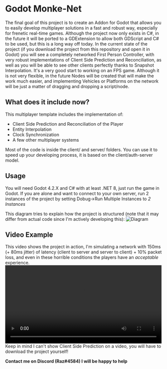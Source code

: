 # Godot Monke-Net

The final goal of this project is to create an Addon for Godot that allows you to easily develop multiplayer solutions in a fast and robust way, especially for frenetic real-time games. Although the project now only exists in C#, in the future it will be ported to a GDExtension to allow both GDScript and C# to be used, but this is a long way off today. In the current state of the project (if you download the project from this repository and open it in Godot) you will see a completely networked First Person Controller, with very robust implementations of Client Side Prediction and Reconciliation, as well as you will be able to see other clients perfectly thanks to Snapshot Interpolation. It's a very good start to working on an FPS game. Although it is not very flexible, in the future Nodes will be created that will make the work much easier, and implementing Vehicles or Platforms on the network will be just a matter of dragging and dropping a script/node.

## What does it include now?
This multiplayer template includes the implementation of:

- Client Side Prediction and Reconciliation of the Player
- Entity Interpolation
- Clock Synchronization
- A few other multiplayer systems

Most of the code is inside the client/ and server/ folders.
You can use it to speed up your developing process, it is based on the client/auth-server model.

## Usage
You will need Godot 4.2.X and C# with at least .NET 8, just run the game in Godot. If you are alone and want to connect to your own server, run 2 instances of the project by setting Dobug->Run Multiple Instances to _2 Instances_

This diagram tries to explain how the project is structured (note that it may differ from actual code since I'm actively developing this):
![Diagram](https://github.com/grazianobolla/godot4-multiplayer-template/assets/35064738/fe528305-a02b-4204-b0d9-7380397190b9)

## Video Example
This video shows the project in action, I'm simulating a network with 150ms (+ 80ms jitter) of latency (client to server and server to client) + 10% packet loss, and even in these horrible conditions the players have an _acceptable_ experience.
<video src="https://github.com/grazianobolla/godot4-multiplayer-template/assets/35064738/83292302-7101-4722-bdd6-0915fbb6858b" width="500px"></video>
Keep in mind I can't show Client Side Prediction on a video, you will have to download the project yourself!

**Contact me on Discord (Raz#4584) I will be happy to help**
